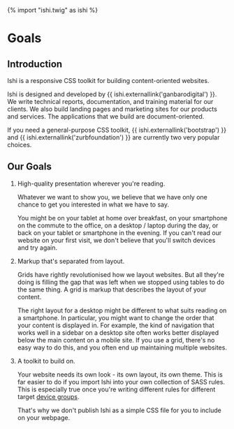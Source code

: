 {% import "ishi.twig" as ishi %}
# Goals

## Introduction

Ishi is a responsive CSS toolkit for building content-oriented websites.

Ishi is designed and developed by {{ ishi.externallink('ganbarodigital') }}. We write technical reports, documentation, and training material for our clients. We also build landing pages and marketing sites for our products and services. The applications that we build are document-oriented.

If you need a general-purpose CSS toolkit, {{ ishi.externallink('bootstrap') }} and {{ ishi.externallink('zurbfoundation') }} are currently two very popular choices.

## Our Goals

1. High-quality presentation wherever you're reading.

   Whatever we want to show you, we believe that we have only one chance to get you interested in what we have to say.

   You might be on your tablet at home over breakfast, on your smartphone on the commute to the office, on a desktop / laptop during the day, or back on your tablet or smartphone in the evening. If you can't read our website on your first visit, we don't believe that you'll switch devices and try again.

1. Markup that's separated from layout.

   Grids have rightly revolutionised how we layout websites. But all they're doing is filling the gap that was left when we stopped using tables to do the same thing. A grid is markup that describes the layout of your content.

   The right layout for a desktop might be different to what suits reading on a smartphone. In particular, you might want to change the order that your content is displayed in. For example, the kind of navigation that works well in a sidebar on a desktop site often works better displayed below the main content on a mobile site. If you use a grid, there's no easy way to do this, and you often end up maintaining multiple websites.

1. A toolkit to build on.

   Your website needs its own look - its own layout, its own theme. This is far easier to do if you import Ishi into your own collection of SASS rules. This is especially true once you're writing different rules for different target [device groups](concepts/device-groups.html).

   That's why we don't publish Ishi as a simple CSS file for you to include on your webpage.
